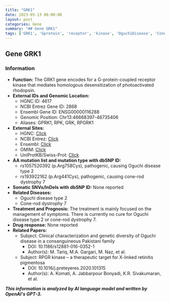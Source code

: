 ```yaml
---
title: "GRK1"
date: 2023-05-13 00:00:00
layout: post
categories: Gene
summary: "## Gene GRK1"
tags: ['GRK1', 'Gprotein', 'receptor', 'kinase', 'OguchiDisease', 'ConeRodDystrophy', 'geneticdiversity', 'therapeutictarget']
---
```


## Gene GRK1

### Information

- **Function:** The GRK1 gene encodes for a G-protein-coupled receptor kinase that mediates homologous desensitization of photoactivated rhodopsin.
- **External IDs and Genomic Location:**
   - HGNC ID: 4617
   - NCBI Entrez Gene ID: 2868
   - Ensembl Gene ID: ENSG00000116288
   - Genomic Position: Chr13:46668397-46735406
   - Aliases: GPRK1, RPK, GRK, RPGRK1
- **External Sites:**
   - HGNC: [Click](https://www.genenames.org/data/gene-symbol-report/#!/hgnc_id/HGNC:4617)
   - NCBI Entrez: [Click](https://www.ncbi.nlm.nih.gov/gene/2868)
   - Ensembl: [Click](https://www.ensembl.org/Homo_sapiens/Gene/Summary?gene_stable_id=ENSG00000116288)
   - OMIM: [Click](https://www.omim.org/entry/180381)
   - UniProtKB/Swiss-Prot: [Click](https://www.uniprot.org/uniprot/P25098)
- **AA mutation list and mutation type with dbSNP ID:**
   - rs1057520392 (p.Arg758Cys), pathogenic, causing Oguchi disease type 2
   - rs193922162 (p.Arg441Cys), pathogenic, causing cone-rod dystrophy 7
- **Somatic SNVs/InDels with dbSNP ID:** None reported 
- **Related Diseases:** 
   - Oguchi disease type 2
   - Cone-rod dystrophy 7
- **Treatment and Prognosis:** The treatment is mainly focused on the management of symptoms. There is currently no cure for Oguchi disease type 2 or cone-rod dystrophy 7.
- **Drug response:** None reported 
- **Related Papers:**
   - Subject: Clinical characterization and genetic diversity of Oguchi disease in a consanguineous Pakistani family
     - DOI: 10.1186/s12881-016-0352-1
     - Author(s): M. Tariq, M.A. Gargari, M. Naz, et al.
   - Subject: RPGR kinase – a therapeutic target for X-linked retinitis pigmentosa
     - DOI: 10.1016/j.preteyeres.2020.101315
     - Author(s): A. Komati, A. Jabbarpour Bonyadi, K.R. Sivakumaran, et al.

**_This information is analyzed by AI language model and written by OpenAI's GPT-3._**